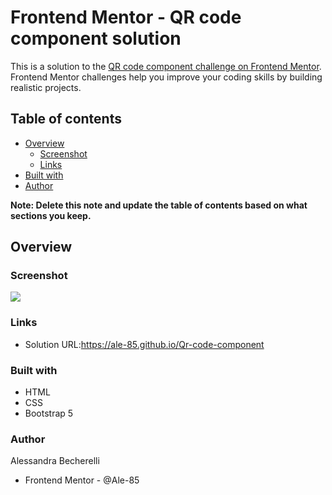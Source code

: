 # Frontend Mentor - QR code component solution

This is a solution to the [QR code component challenge on Frontend Mentor](https://www.frontendmentor.io/challenges/qr-code-component-iux_sIO_H). Frontend Mentor challenges help you improve your coding skills by building realistic projects.

## Table of contents

- [Overview](#overview)
  - [Screenshot](#screenshot)
  - [Links](#links)
- [Built with](#built-with)
- [Author](#author)

**Note: Delete this note and update the table of contents based on what sections you keep.**

## Overview

### Screenshot

![](.images/screenshot.PNG)

### Links

- Solution URL:https://ale-85.github.io/Qr-code-component

### Built with

- HTML
- CSS
- Bootstrap 5

### Author

  Alessandra Becherelli
- Frontend Mentor - @Ale-85
